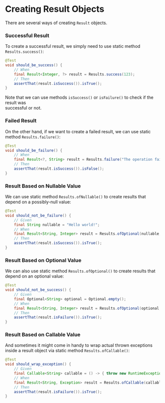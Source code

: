 # Creating Result Objects

There are several ways of creating `Result` objects.

### Successful Result <a href="creating-result-objects" id="creating-result-objects"></a>

To create a successful result, we simply need to use static method `Results.success()`:

```java
@Test
void should_be_success() {
    // When
    final Result<Integer, ?> result = Results.success(123);
    // Then
    assertThat(result.isSuccess()).isTrue();
}
```

Note that we can use methods `isSuccess()` or `isFailure()` to check if the result was\
successful or not.

### Failed Result

On the other hand, if we want to create a failed result, we can use static method `Results.failure()`:

```java
@Test
void should_be_failure() {
    // When
    final Result<?, String> result = Results.failure("The operation failed");
    // Then
    assertThat(result.isSuccess()).isFalse();
}
```

### Result Based on Nullable Value

We can use static method `Results.ofNullable()` to create results that depend on a possibly-null value:

```java
@Test
void should_not_be_failure() {
    // Given
    final String nullable = "Hello world!";
    // When
    final Result<String, Integer> result = Results.ofOptional(nullable, 0);
    // Then
    assertThat(result.isSuccess()).isTrue();
}
```

### Result Based on Optional Value

We can also use static method `Results.ofOptional()` to create results that depend on an optional value:

```java
@Test
void should_not_be_success() {
    // Given
    final Optional<String> optional = Optional.empty();
    // When
    final Result<String, Integer> result = Results.ofOptional(optional, -1);
    // Then
    assertThat(result.isFailure()).isTrue();
}
```

### Result Based on Callable Value

And sometimes it might come in handy to wrap actual thrown exceptions inside a result object via static method `Results.ofCallable()`:

```java
@Test
void should_wrap_exception() {
    // Given
    final Callable<String> callable = () -> { throw new RuntimeException("Whoops!") };
    // When
    final Result<String, Exception> result = Results.ofCallable(callable);
    // Then
    assertThat(result.isFailure()).isTrue();
}
```
